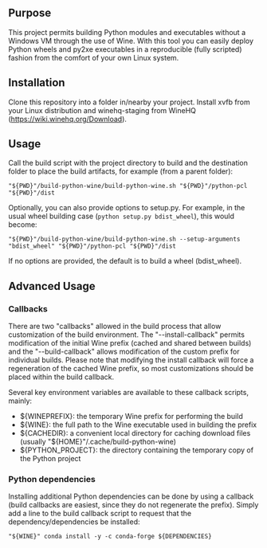 ## Purpose

This project permits building Python modules and executables without a Windows VM through the use of Wine.  With this tool you can easily deploy Python wheels and py2xe executables in a reproducible (fully scripted) fashion from the comfort of your own Linux system.

## Installation

Clone this repository into a folder in/nearby your project.  Install xvfb from your Linux distribution and winehq-staging from WineHQ (https://wiki.winehq.org/Download).

## Usage

Call the build script with the project directory to build and the destination folder to place the
build artifacts, for example (from a parent folder):
```
"${PWD}"/build-python-wine/build-python-wine.sh "${PWD}"/python-pcl "${PWD}"/dist
```

Optionally, you can also provide options to setup.py.  For example, in the usual wheel building case (`python setup.py bdist_wheel`), this would become:
```
"${PWD}"/build-python-wine/build-python-wine.sh --setup-arguments "bdist_wheel" "${PWD}"/python-pcl "${PWD}"/dist
```
If no options are provided, the default is to build a wheel (bdist_wheel).

## Advanced Usage

### Callbacks

There are two "callbacks" allowed in the build process that allow customization of the build environment.  The "--install-callback" permits modification of the initial Wine prefix (cached and shared between builds) and the "--build-callback" allows modification of the custom prefix for individual builds.  Please note that modifying the install callback will force a regeneration of the cached Wine prefix, so most customizations should be placed within the build callback.

Several key environment variables are available to these callback scripts, mainly:
  * ${WINEPREFIX}: the temporary Wine prefix for performing the build
  * ${WINE}: the full path to the Wine executable used in building the prefix
  * ${CACHEDIR}: a convenient local directory for caching download files (usually "${HOME}"/.cache/build-python-wine)
  * ${PYTHON_PROJECT}: the directory containing the temporary copy of the Python project

### Python dependencies

Installing additional Python dependencies can be done by using a callback (build callbacks are easiest, since they do not regenerate the prefix).  Simply add a line to the build callback script to request that the dependency/dependencies be installed:
```
"${WINE}" conda install -y -c conda-forge ${DEPENDENCIES}
```
